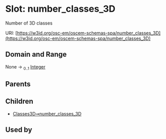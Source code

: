 
# Slot: number_classes_3D

Number of 3D classes

URI: [https://w3id.org/osc-em/oscem-schemas-spa/number_classes_3D](https://w3id.org/osc-em/oscem-schemas-spa/number_classes_3D)


## Domain and Range

None &#8594;  <sub>0..1</sub> [Integer](types/Integer.md)

## Parents


## Children

 *  [Classes3D➞number_classes_3D](Classes3D_number_classes_3D.md)

## Used by


